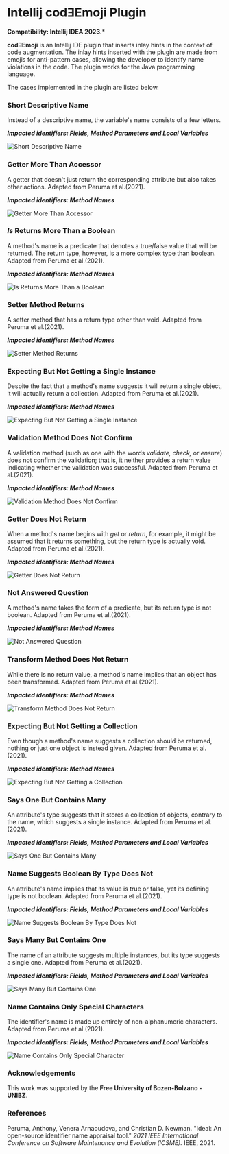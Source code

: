 <!-- Plugin description -->

# Intellij codƎEmoji Plugin

**Compatibility: Intellij IDEA 2023.***

**codƎEmoji** is an Intellij IDE plugin that inserts inlay hints in the context of code augmentation. The inlay hints inserted with the plugin
are made from emojis for anti-pattern cases, allowing the developer to identify name violations in the code. The plugin works for the Java
programming language.

The cases implemented in the plugin are listed below.

### Short Descriptive Name

Instead of a descriptive name, the variable's name consists of a few letters.

_**Impacted identifiers: Fields, Method Parameters and Local Variables**_

![Short Descriptive Name](https://raw.githubusercontent.com/codeemoji/codeemoji-plugin/develop/docs/images/shortdescriptivename.png)

### Getter More Than Accessor

A getter that doesn't just return the corresponding attribute but also takes other actions. Adapted from Peruma et al.(2021).

_**Impacted identifiers: Method Names**_

![Getter More Than Accessor](https://raw.githubusercontent.com/codeemoji/codeemoji-plugin/develop/docs/images/gettermorethanaccessor.png)

### _Is_ Returns More Than a Boolean

A method's name is a predicate that denotes a true/false value that will be returned. The return type, however, is a more complex type than boolean.
Adapted from Peruma et al.(2021).

_**Impacted identifiers: Method Names**_

![Is Returns More Than a Boolean](https://raw.githubusercontent.com/codeemoji/codeemoji-plugin/develop/docs/images/isreturnsmorethanaboolean.png)

### Setter Method Returns

A setter method that has a return type other than void. Adapted from Peruma et al.(2021).

_**Impacted identifiers: Method Names**_

![Setter Method Returns](https://raw.githubusercontent.com/codeemoji/codeemoji-plugin/develop/docs/images/settermethodreturns.png)

### Expecting But Not Getting a Single Instance

Despite the fact that a method's name suggests it will return a single object, it will actually return a collection. Adapted from Peruma et al.(2021).

_**Impacted identifiers: Method Names**_

![Expecting But Not Getting a Single Instance](https://raw.githubusercontent.com/codeemoji/codeemoji-plugin/develop/docs/images/expectingbutnotgettingasingleinstance.png)

### Validation Method Does Not Confirm

A validation method (such as one with the words <em>validate,</em> <em>check,</em> or <em>ensure</em>) does not confirm the validation; that is, it
neither provides a return value indicating whether the validation was successful. Adapted from Peruma et al.(2021).

_**Impacted identifiers: Method Names**_

![Validation Method Does Not Confirm](https://raw.githubusercontent.com/codeemoji/codeemoji-plugin/develop/docs/images/validationmethoddoesnotconfirm.png)

### Getter Does Not Return

When a method's name begins with <em>get</em> or <em>return</em>, for example, it might be assumed that it returns something, but the return type is
actually void. Adapted from Peruma et al.(2021).

_**Impacted identifiers: Method Names**_

![Getter Does Not Return](https://raw.githubusercontent.com/codeemoji/codeemoji-plugin/develop/docs/images/getterdoesnotreturn.png)

### Not Answered Question

A method's name takes the form of a predicate, but its return type is not boolean. Adapted from Peruma et al.(2021).

_**Impacted identifiers: Method Names**_

![Not Answered Question](https://raw.githubusercontent.com/codeemoji/codeemoji-plugin/develop/docs/images/notansweredquestion.png)

### Transform Method Does Not Return

While there is no return value, a method's name implies that an object has been transformed. Adapted from Peruma et al.(2021).

_**Impacted identifiers: Method Names**_

![Transform Method Does Not Return](https://raw.githubusercontent.com/codeemoji/codeemoji-plugin/develop/docs/images/transformmethoddoesnotreturn.png)

### Expecting But Not Getting a Collection

Even though a method's name suggests a collection should be returned, nothing or just one object is instead given. Adapted from Peruma et al.(2021).

_**Impacted identifiers: Method Names**_

![Expecting But Not Getting a Collection](https://raw.githubusercontent.com/codeemoji/codeemoji-plugin/develop/docs/images/expectingbutnotgettingacollection.png)

### Says One But Contains Many

An attribute's type suggests that it stores a collection of objects, contrary to the name, which suggests a single instance. Adapted from Peruma et
al.(2021).

_**Impacted identifiers: Fields, Method Parameters and Local Variables**_

![Says One But Contains Many](https://raw.githubusercontent.com/codeemoji/codeemoji-plugin/develop/docs/images/saysonebutcontainsmany.png)

### Name Suggests Boolean By Type Does Not

An attribute's name implies that its value is true or false, yet its defining type is not boolean. Adapted from Peruma et al.(2021).

_**Impacted identifiers: Fields, Method Parameters and Local Variables**_

![Name Suggests Boolean By Type Does Not](https://raw.githubusercontent.com/codeemoji/codeemoji-plugin/develop/docs/images/namesuggestsbooleanbytypedoesnot.png)

### Says Many But Contains One

The name of an attribute suggests multiple instances, but its type suggests a single one. Adapted from Peruma et al.(2021).

_**Impacted identifiers: Fields, Method Parameters and Local Variables**_

![Says Many But Contains One](https://raw.githubusercontent.com/codeemoji/codeemoji-plugin/develop/docs/images/saysmanybutcontainsone.png)

### Name Contains Only Special Characters

The identifier's name is made up entirely of non-alphanumeric characters. Adapted from Peruma et al.(2021).

_**Impacted identifiers: Fields, Method Parameters and Local Variables**_

![Name Contains Only Special Character](https://raw.githubusercontent.com/codeemoji/codeemoji-plugin/develop/docs/images/namecontainsonlyspecialcharacters.png)

### Acknowledgements

This work was supported by the **Free University of Bozen-Bolzano - UNIBZ**.

### References

Peruma, Anthony, Venera Arnaoudova, and Christian D. Newman. "Ideal: An open-source identifier name appraisal tool." _2021 IEEE International
Conference on Software Maintenance and Evolution (ICSME)._ IEEE, 2021.

<!-- Plugin description end -->

